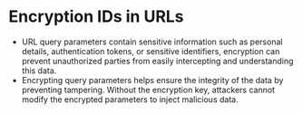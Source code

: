 # Encryption IDs in URLs 
* URL query parameters contain sensitive information such as personal details, authentication tokens, or sensitive identifiers, encryption can prevent unauthorized parties from easily intercepting and understanding this data.
* Encrypting query parameters helps ensure the integrity of the data by preventing tampering. Without the encryption key, attackers cannot modify the encrypted parameters to inject malicious data.
